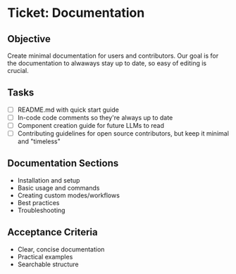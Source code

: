 # Ticket: Documentation

## Objective
Create minimal documentation for users and contributors. Our goal is for the documentation to alwaways stay up to date, so easy of editing is crucial.

## Tasks
- [ ] README.md with quick start guide
- [ ] In-code code comments so they're always up to date
- [ ] Component creation guide for future LLMs to read
- [ ] Contributing guidelines for open source contributors, but keep it minimal and "timeless"

## Documentation Sections
- Installation and setup
- Basic usage and commands
- Creating custom modes/workflows
- Best practices
- Troubleshooting

## Acceptance Criteria
- Clear, concise documentation
- Practical examples
- Searchable structure